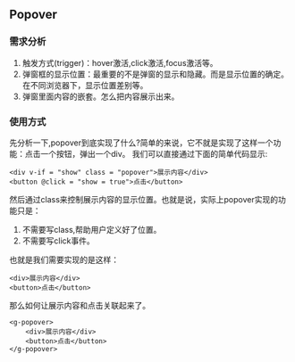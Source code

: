 ## Popover

### 需求分析
1. 触发方式(trigger)：hover激活,click激活,focus激活等。
2. 弹窗框的显示位置：最重要的不是弹窗的显示和隐藏。而是显示位置的确定。 在不同浏览器下，显示位置差别等。
3. 弹窗里面内容的嵌套。怎么把内容展示出来。

### 使用方式
先分析一下,popover到底实现了什么?简单的来说，它不就是实现了这样一个功能：点击一个按钮，弹出一个div。
我们可以直接通过下面的简单代码显示:
```
<div v-if = "show" class = "popover">展示内容</div>
<button @click = "show = true">点击</button> 
```
然后通过class来控制展示内容的显示位置。也就是说，实际上popover实现的功能只是：
1. 不需要写class,帮助用户定义好了位置。
2. 不需要写click事件。

也就是我们需要实现的是这样：
```
<div>展示内容</div>
<button>点击</button>
```
那么如何让展示内容和点击关联起来了。
```
<g-popover>
    <div>展示内容</div>
    <button>点击</button>
</g-popover>
```







